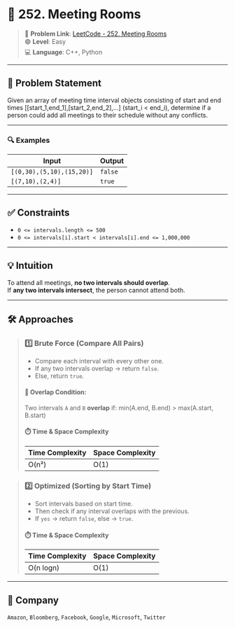 # 📘 252. Meeting Rooms

> 📎 **Problem Link**: [LeetCode - 252. Meeting Rooms](https://leetcode.com/problems/meeting-rooms/)  
> 🟢 **Level**: Easy   
> 💻 **Language**: C++, Python

---

## 📝 Problem Statement  
Given an array of meeting time interval objects consisting of start and end times [[start_1,end_1],[start_2,end_2],...] (start_i < end_i), determine if a person could add all meetings to their schedule without any conflicts.

---

### 🔍 Examples

| Input                             | Output |
|----------------------------------|--------|
| `[(0,30),(5,10),(15,20)]`        | `false`|
| `[(7,10),(2,4)]`                 | `true` |

---

## ✅ Constraints

- `0 <= intervals.length <= 500`  
- `0 <= intervals[i].start < intervals[i].end <= 1,000,000`  

---

## 💡 Intuition  
To attend all meetings, **no two intervals should overlap**.  
If **any two intervals intersect**, the person cannot attend both.

---

## 🛠️ Approaches  

> ### 1️⃣ Brute Force (Compare All Pairs)  
>
>- Compare each interval with every other one.
>- If any two intervals overlap → return `false`.
>- Else, return `true`.
>
> #### 🧮 Overlap Condition:
>Two intervals `A` and `B` **overlap** if:
>min(A.end, B.end) > max(A.start, B.start)
>
> #### ⏱️ Time & Space Complexity
>
>| Time Complexity | Space Complexity |
>|-----------------|------------------|
>| O(n²)           | O(1)             |


>### 2️⃣ Optimized (Sorting by Start Time)  
>
>- Sort intervals based on start time.
>- Then check if any interval overlaps with the previous.
>- If `yes` → return `false`, else → `true`.
>
>
>#### ⏱️ Time & Space Complexity
>
>| Time Complexity | Space Complexity |
>|-----------------|------------------|
>| O(n logn)       | O(1)             |

---

## 🏢 Company
`Amazon`, `Bloomberg`, `Facebook`, `Google`, `Microsoft`, `Twitter`
